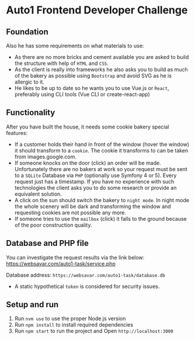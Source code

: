 # Auto1 Frontend Developer Challenge

## Foundation

Also he has some requirements on what materials to use:

- As there are no more bricks and cement available you are asked to build the structure
with help of `HTML` and `CSS`.
- As the client is really into frameworks he also asks you to build as much of the bakery as
possible using `Bootstrap` and avoid SVG as he is allergic to it.
- He likes to be up to date so he wants you to use Vue.js or `React`, preferably using CLI
tools (Vue CLI or create-react-app)

## Functionality

After you have built the house, it needs some cookie bakery special features:

- If a customer holds their hand in front of the window (hover the window) it should
transform to a `cookie`. The cookie it transforms to can be taken from
images.google.com.
- If someone knocks on the door (click) an order will be made. Unfortunately there are no
bakers at work so your request must be sent to a `SQLite` Database via `PHP` (optionally
use Symfony 4 or 5). Every request just has a timestamp.
If you have no experience with such technologies the client asks you to do some
research or provide an equivalent solution.
- A click on the sun should switch the bakery to `night mode`. In night mode the whole
scenery will be dark and transforming the window and requesting cookies are not
possible any more.
- If someone tries to use the `mailbox` (click) it falls to the ground because of the poor
construction quality.

## Database and PHP file

You can investigate the request results via the link below:
https://websavar.com/auto1-task/service.php

Database address: `https://websavar.com/auto1-task/database.db`

- A static hypothetical `token` is considered for security issues.

## Setup and run

1. Run `nvm use` to use the proper Node.js version
2. Run `npm install` to install required dependencies
3. Run `npm start` to run the project and Open `http://localhost:3000`
